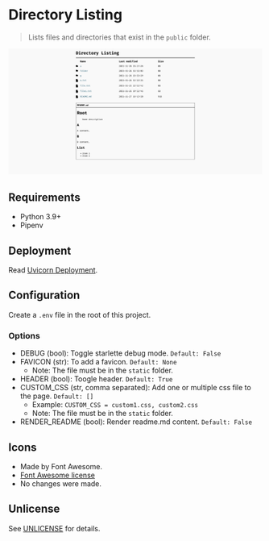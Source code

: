 # Directory Listing

> Lists files and directories that exist in the `public` folder.

![preview](preview.png)

## Requirements

- Python 3.9+
- Pipenv

## Deployment

Read [Uvicorn Deployment](https://www.uvicorn.org/deployment/).

## Configuration

Create a `.env` file in the root of this project.

### Options

- DEBUG (bool): Toggle starlette debug mode. `Default: False`
- FAVICON (str): To add a favicon. `Default: None`
  - Note: The file must be in the `static` folder.
- HEADER (bool): Toogle header. `Default: True`
- CUSTOM_CSS (str, comma separated): Add one or multiple css file to the page. `Default: []`
  - Example: `CUSTOM_CSS = custom1.css, custom2.css`
  - Note: The file must be in the `static` folder.
- RENDER_README (bool): Render readme.md content. `Default: False`

## Icons

- Made by Font Awesome.
- [Font Awesome license](https://fontawesome.com/license)
- No changes were made.

## Unlicense

See [UNLICENSE](UNLICENSE) for details.
